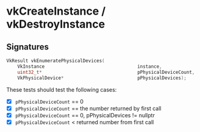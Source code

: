# vkCreateInstance / vkDestroyInstance

## Signatures
```c++
VkResult vkEnumeratePhysicalDevices(
    VkInstance                                  instance,
    uint32_t*                                   pPhysicalDeviceCount,
    VkPhysicalDevice*                           pPhysicalDevices);
```

These tests should test the following cases:
- [x] `pPhysicalDeviceCount` == 0
- [x] `pPhysicalDeviceCount` == the number returned by first call
- [x] `pPhysicalDeviceCount` == 0, pPhysicalDevices != nullptr
- [x] `pPhysicalDeviceCount` < returned number from first call